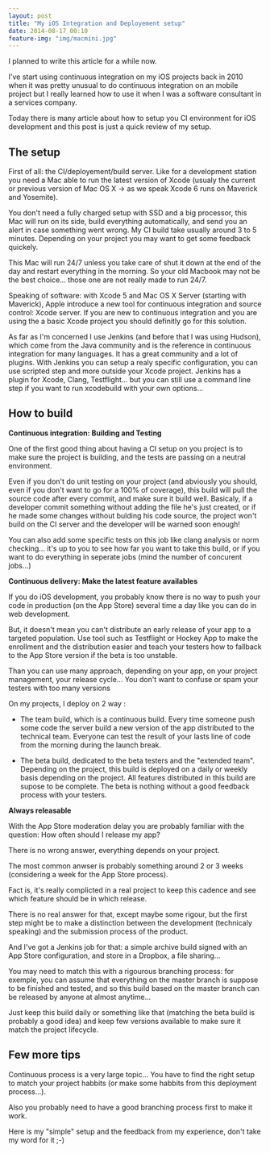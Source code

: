 ```yaml
---
layout: post
title: "My iOS Integration and Deployement setup"
date: 2014-08-17 00:10
feature-img: "img/macmini.jpg"
---
```


I planned to write this article for a while now.

I've start using continuous integration on my iOS projects back in 2010 when it was pretty unusual to do continuous integration on an mobile project but I really learned how to use it when I was a software consultant in a services company. 

Today there is many article about how to setup you CI environment for iOS development and this post is just a quick review of my setup.

## The setup

First of all: the CI/deployement/build server. Like for a development station you need a Mac able to run the latest version of Xcode (usualy the current or previous version of Mac OS X -> as we speak Xcode 6 runs on Maverick and Yosemite).

You don't need a fully charged setup with SSD and a big processor, this Mac will run on its side, build everything automatically, and send you an alert in case something went wrong. My CI build take usually around 3 to 5 minutes. Depending on your project you may want to get some feedback quickely.

This Mac will run 24/7 unless you take care of shut it down at the end of the day and restart everything in the morning. So your old Macbook may not be the best choice... those one are not really made to run 24/7.


Speaking of software: with Xcode 5 and Mac OS X Server (starting with Maverick), Apple introduce a new tool for continuous integration and source control: Xcode server.
If you are new to continuous integration and you are using the a basic Xcode project you should definitly go for this solution.


As far as I'm concerned I use Jenkins (and before that I was using Hudson), which come from the Java community and is the reference in continuous integration for many languages. It has a great community and a lot of plugins. 
With Jenkins you can setup a realy specific configuration, you can use scripted step and more outside your Xcode project.
Jenkins has a plugin for Xcode, Clang, Testflight... but you can still use a command line step if you want to run xcodebuild with your own options...


## How to build

**Continuous integration: Building and Testing**

One of the first good thing about having a CI setup on you project is to make sure the project is building, and the tests are passing on a neutral environment.


Even if you don't do unit testing on your project (and abviously you should, even if you don't want to go for a 100% of coverage), this build will pull the source code after every commit, and make sure it build well. Basicaly, if a developer commit something without adding the file he's just created, or if he made some changes without bulding his code source, the project won't build on the CI server and the developer will be warned soon enough!


You can also add some specific tests on this job like clang analysis or norm checking... it's up to you to see how far you want to take this build, or if you want to do everything in seperate jobs (mind the number of concurent jobs...)


**Continuous delivery: Make the latest feature availables**


If you do iOS development, you probably know there is no way to push your code in production (on the App Store) several time a day like you can do in web development.

But, it doesn't mean you can't distribute an early release of your app to a targeted population. Use tool such as Testflight or Hockey App to make the enrollment and the distribution easier and teach your testers how to fallback to the App Store version if the beta is too unstable.


Than you can use many approach, depending on your app, on your project management, your release cycle... You don't want to confuse or spam your testers with too many versions


On my projects, I deploy on 2 way :

- The team build, which is a continuous build. Every time someone push some code the server build a new version of the app distributed to the technical team. Everyone can test the result of your lasts line of code from the morning during the launch break.
	
- The beta build, dedicated to the beta testers and the "extended team". Depending on the project, this build is deployed on a daily or weekly basis depending on the project. All features distributed in this build are supose to be complete. The beta is nothing without a good feedback process with your testers.


**Always releasable**


With the App Store moderation delay you are probably familiar with the question: How often should I release my app?

There is no wrong answer, everything depends on your project.

The most common anwser is probably something around 2 or 3 weeks (considering a week for the App Store process).


Fact is, it's really complicted in a real project to keep this cadence and see which feature should be in which release.


There is no real answer for that, except maybe some rigour, but the first step might be to make a distinction between the development (technicaly speaking) and the submission process of the product.

And I've got a Jenkins job for that: a simple archive build signed with an App Store configuration, and store in a Dropbox, a file sharing...


You may need to match this with a rigourous branching process: for exemple, you can assume that everything on the master branch is suppose to be finished and tested, and so this build based on the master branch can be released by anyone at almost anytime...


Just keep this build daily or something like that (matching the beta build is probably a good idea) and keep few versions available to make sure it match the project lifecycle.


## Few more tips


Continuous process is a very large topic... You have to find the right setup to match your project habbits (or make some habbits from this deployment process...).

Also you probably need to have a good branching process first to make it work.


Here is my "simple" setup and the feedback from my experience, don't take my word for it ;-)